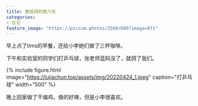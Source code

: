 ```yaml
---
title: 鹿佳莼的第六天
categories:
- 日记
feature_image: "https://picsum.photos/2560/600?image=871"
---
```


早上点了tims的早餐，还给小李她们做了三杯咖啡。

下午和实验室的同学们打乒乓球，张老师蓝码没了，就鸽了我们。

{% include figure.html image="https://lujiachun.top/assets/img/20220424_1.jpeg" caption="打乒乓球" width="500" %}

晚上回家做了干煸鸡，做的好辣，但是小李很喜欢。




